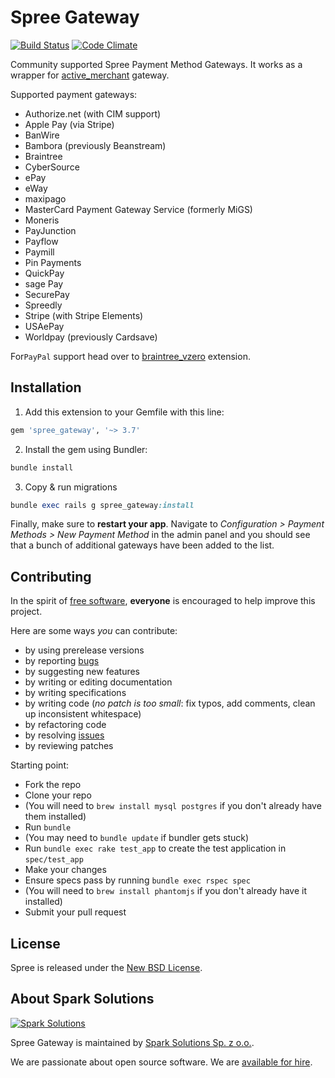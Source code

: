 # Spree Gateway

[![Build Status](https://api.travis-ci.org/spree/spree_gateway.svg?branch=master)](https://travis-ci.org/spree/spree_gateway)
[![Code Climate](https://codeclimate.com/github/spree/spree_gateway.svg)](https://codeclimate.com/github/spree/spree_gateway)

Community supported Spree Payment Method Gateways. It works as a wrapper for
[active_merchant](https://github.com/activemerchant/active_merchant) gateway. 

Supported payment gateways:
* Authorize.net (with CIM support)
* Apple Pay (via Stripe)
* BanWire
* Bambora (previously Beanstream)
* Braintree
* CyberSource
* ePay
* eWay
* maxipago
* MasterCard Payment Gateway Service (formerly MiGS)
* Moneris
* PayJunction
* Payflow
* Paymill
* Pin Payments
* QuickPay
* sage Pay
* SecurePay
* Spreedly
* Stripe (with Stripe Elements)
* USAePay
* Worldpay (previously Cardsave)

For`PayPal` support head over to [braintree_vzero](https://github.com/spree-contrib/spree_braintree_vzero) extension.

## Installation

1. Add this extension to your Gemfile with this line:

  ```ruby
  gem 'spree_gateway', '~> 3.7'
  ```

2. Install the gem using Bundler:
  ```ruby
  bundle install
  ```

3. Copy & run migrations
  ```ruby
  bundle exec rails g spree_gateway:install
  ```

Finally, make sure to **restart your app**. Navigate to *Configuration > Payment Methods > New Payment Method* in the admin panel and you should see that a bunch of additional gateways have been added to the list.

## Contributing

In the spirit of [free software][1], **everyone** is encouraged to help improve this project.

Here are some ways *you* can contribute:

* by using prerelease versions
* by reporting [bugs][2]
* by suggesting new features
* by writing or editing documentation
* by writing specifications
* by writing code (*no patch is too small*: fix typos, add comments, clean up inconsistent whitespace)
* by refactoring code
* by resolving [issues][2]
* by reviewing patches

Starting point:

* Fork the repo
* Clone your repo
* (You will need to `brew install mysql postgres` if you don't already have them installed)
* Run `bundle`
* (You may need to `bundle update` if bundler gets stuck)
* Run `bundle exec rake test_app` to create the test application in `spec/test_app`
* Make your changes
* Ensure specs pass by running `bundle exec rspec spec`
* (You will need to `brew install phantomjs` if you don't already have it installed)
* Submit your pull request


License
----------------------

Spree is released under the [New BSD License][3].

About Spark Solutions
----------------------
[![Spark Solutions](http://sparksolutions.co/wp-content/uploads/2015/01/logo-ss-tr-221x100.png)][spark]

Spree Gateway is maintained by [Spark Solutions Sp. z o.o.][spark].

We are passionate about open source software.
We are [available for hire][spark].

[spark]:http://sparksolutions.co?utm_source=github

[1]: http://www.fsf.org/licensing/essays/free-sw.html
[2]: https://github.com/spree/spree_gateway/issues
[3]: https://github.com/spree/spree_gateway/blob/master/LICENSE.md
[4]: https://github.com/spree
[5]: https://github.com/spree/spree_gateway/graphs/contributors
